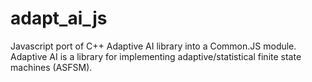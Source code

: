 adapt_ai_js
===========

Javascript port of C++ Adaptive AI library into a Common.JS module. Adaptive AI is a  library for implementing adaptive/statistical finite state machines (ASFSM).
